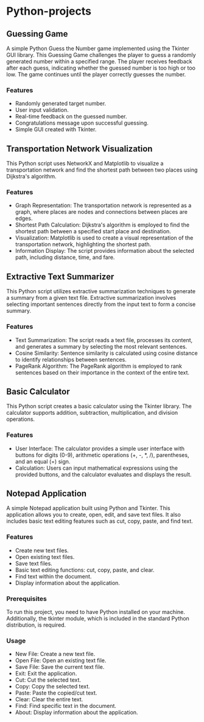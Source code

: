 # Python-projects

## Guessing Game
A simple Python Guess the Number game implemented using the Tkinter GUI library.
This Guessing Game challenges the player to guess a randomly generated number within a specified range. The player receives feedback after each guess, indicating whether the guessed number is too high or too low. The game continues until the player correctly guesses the number.
### Features
- Randomly generated target number.
- User input validation.
- Real-time feedback on the guessed number.
- Congratulations message upon successful guessing.
- Simple GUI created with Tkinter.

## Transportation Network Visualization
This Python script uses NetworkX and Matplotlib to visualize a transportation network and find the shortest path between two places using Dijkstra's algorithm.
### Features
- Graph Representation: The transportation network is represented as a graph, where places are nodes and connections between places are edges.
- Shortest Path Calculation: Dijkstra's algorithm is employed to find the shortest path between a specified start place and destination.
- Visualization: Matplotlib is used to create a visual representation of the transportation network, highlighting the shortest path.
- Information Display: The script provides information about the selected path, including distance, time, and fare.

## Extractive Text Summarizer
This Python script utilizes extractive summarization techniques to generate a summary from a given text file. Extractive summarization involves selecting important sentences directly from the input text to form a concise summary.
### Features
- Text Summarization: The script reads a text file, processes its content, and generates a summary by selecting the most relevant sentences.
- Cosine Similarity: Sentence similarity is calculated using cosine distance to identify relationships between sentences.
- PageRank Algorithm: The PageRank algorithm is employed to rank sentences based on their importance in the context of the entire text.

## Basic Calculator
This Python script creates a basic calculator using the Tkinter library. The calculator supports addition, subtraction, multiplication, and division operations.
### Features
- User Interface: The calculator provides a simple user interface with buttons for digits (0-9), arithmetic operations (+, -, *, /), parentheses, and an equal (=) sign.
- Calculation: Users can input mathematical expressions using the provided buttons, and the calculator evaluates and displays the result.

## Notepad Application
A simple Notepad application built using Python and Tkinter. This application allows you to create, open, edit, and save text files. It also includes basic text editing features such as cut, copy, paste, and find text.

### Features
- Create new text files.
- Open existing text files.
- Save text files.
- Basic text editing functions: cut, copy, paste, and clear.
- Find text within the document.
- Display information about the application.

### Prerequisites
To run this project, you need to have Python installed on your machine. Additionally, the tkinter module, which is included in the standard Python distribution, is required.

### Usage
- New File: Create a new text file.
- Open File: Open an existing text file.
- Save File: Save the current text file.
- Exit: Exit the application.
- Cut: Cut the selected text.
- Copy: Copy the selected text.
- Paste: Paste the copied/cut text.
- Clear: Clear the entire text.
- Find: Find specific text in the document.
- About: Display information about the application.
